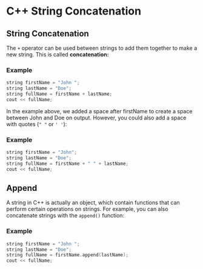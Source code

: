 # C++ String Concatenation
## String Concatenation
The `+` operator can be used between strings to add them together to make a new string. This is called **concatenation:**

### Example
```c++
string firstName = "John ";
string lastName = "Doe";
string fullName = firstName + lastName;
cout << fullName;
```

In the example above, we added a space after firstName to create a space between John and Doe on output. However, you could also add a space with quotes (`" "` or `' '`):

### Example
```c++
string firstName = "John";
string lastName = "Doe";
string fullName = firstName + " " + lastName;
cout << fullName;
```


## Append
A string in C++ is actually an object, which contain functions that can perform certain operations on strings. For example, you can also concatenate strings with the `append()` function:

### Example
```c++
string firstName = "John ";
string lastName = "Doe";
string fullName = firstName.append(lastName);
cout << fullName;
```
